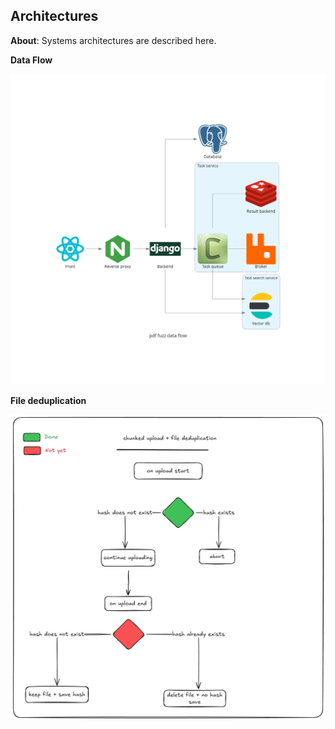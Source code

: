 
## Architectures

**About**: Systems architectures are described here.


**Data Flow**

![pdf_fuzz_data_flow.](./pdf_fuzz_data_flow.png)

**File deduplication**

![pdf_fuzz_data_flow.](./file-deduplication.png)

